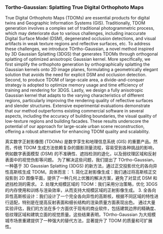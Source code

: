 ### Tortho-Gaussian: Splatting True Digital Orthophoto Maps

True Digital Orthophoto Maps (TDOMs) are essential products for digital twins and Geographic Information Systems (GIS). Traditionally, TDOM generation involves a complex set of traditional photogrammetric process, which may deteriorate due to various challenges, including inaccurate Digital Surface Model (DSM), degenerated occlusion detections, and visual artifacts in weak texture regions and reflective surfaces, etc. To address these challenges, we introduce TOrtho-Gaussian, a novel method inspired by 3D Gaussian Splatting (3DGS) that generates TDOMs through orthogonal splatting of optimized anisotropic Gaussian kernel. More specifically, we first simplify the orthophoto generation by orthographically splatting the Gaussian kernels onto 2D image planes, formulating a geometrically elegant solution that avoids the need for explicit DSM and occlusion detection. Second, to produce TDOM of large-scale area, a divide-and-conquer strategy is adopted to optimize memory usage and time efficiency of training and rendering for 3DGS. Lastly, we design a fully anisotropic Gaussian kernel that adapts to the varying characteristics of different regions, particularly improving the rendering quality of reflective surfaces and slender structures. Extensive experimental evaluations demonstrate that our method outperforms existing commercial software in several aspects, including the accuracy of building boundaries, the visual quality of low-texture regions and building facades. These results underscore the potential of our approach for large-scale urban scene reconstruction, offering a robust alternative for enhancing TDOM quality and scalability.

真实数字正射影像图 (TDOMs) 是数字孪生和地理信息系统 (GIS) 的重要产品。然而，传统 TDOM 生成方法依赖复杂的摄影测量流程，容易受到各种挑战的影响，例如数字表面模型 (DSM) 的不准确性、遮挡检测的退化，以及弱纹理区域和反射表面中的视觉伪影等问题。
为了解决这些问题，我们提出了 TOrtho-Gaussian，一种基于 3D Gaussian Splatting (3DGS) 的新方法，通过正交投影优化的各向异性高斯核生成 TDOM。具体而言：
	1.	简化正射影像生成：我们通过将高斯核正交投影到 2D 图像平面，提供了一种几何上优雅的解决方案，避免了对显式 DSM 和遮挡检测的需求。
	2.	处理大规模区域的 TDOM：我们采用分治策略，优化 3DGS 的内存使用和训练与渲染效率，从而支持大规模区域的正射影像生成。
	3.	全各向异性高斯核设计：我们设计了一个完全各向异性的高斯核，根据不同区域的特性进行适配，特别是在提高反射表面和细长结构的渲染质量方面表现出色。
通过大量实验评估，我们的方法在多个方面优于现有的商业软件，包括建筑边界的精确度、低纹理区域和建筑立面的视觉质量。这些结果表明，TOrtho-Gaussian 为大规模城市场景重建提供了一种强大的替代方法，显著提升了 TDOM 的质量和可扩展性。
